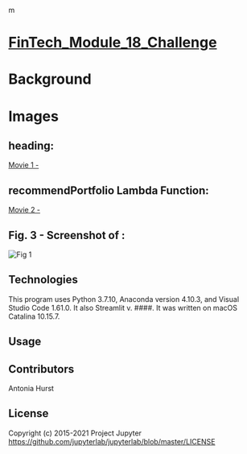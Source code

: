 m
# [FinTech_Module_18_Challenge](https://github.com/toniahurst/FinTech_Module_18_Challenge)

# Background

# Images

## heading: 

[Movie 1 - ](https://github.com/toniahurst/FinTech_Module_18_Challenge/)

## recommendPortfolio Lambda Function: 

[Movie 2 - ](https://github.com/toniahurst/FinTech_Module_18_Challenge)

## Fig. 3 - Screenshot of : 

![Fig 1](https://github.com/toniahurst/FinTech_Module_18_Challenge/)


## Technologies

This program uses Python 3.7.10, Anaconda version 4.10.3, and Visual Studio Code 1.61.0. It also Streamlit v. ####. It was written on macOS Catalina 10.15.7.

## Usage


## Contributors

Antonia Hurst

## License
Copyright (c) 2015-2021 Project Jupyter https://github.com/jupyterlab/jupyterlab/blob/master/LICENSE




